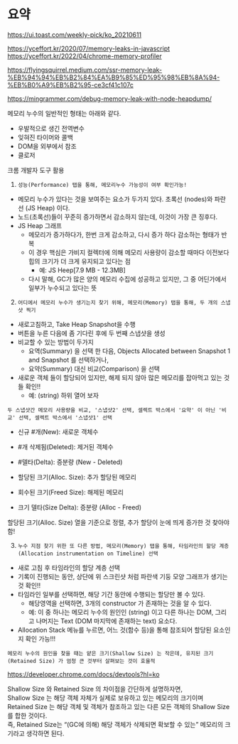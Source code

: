# 요약

https://ui.toast.com/weekly-pick/ko_20210611

https://yceffort.kr/2020/07/memory-leaks-in-javascript  
https://yceffort.kr/2022/04/chrome-memory-profiler

https://flyingsquirrel.medium.com/ssr-memory-leak-%EB%94%94%EB%B2%84%EA%B9%85%ED%95%98%EB%8A%94-%EB%B0%A9%EB%B2%95-ce3cf41c107c

https://mingrammer.com/debug-memory-leak-with-node-heapdump/

메모리 누수의 일반적인 형태는 아래와 같다.

- 우발적으로 생긴 전역변수
- 잊혀진 타이머와 콜백
- DOM을 외부에서 참조
- 클로저

크롬 개발자 도구 활용

1. `성능(Performance) 탭을 통해, 메모리누수 가능성이 여부 확인가능!`

- 메모리 누수가 있다는 것을 보여주는 요소가 두가지 있다. 초록선 (nodes)와 파란선 (JS Heap) 이다.
- 노드(초록선)들이 꾸준히 증가하면서 감소하지 않는데, 이것이 가장 큰 징후다.
- JS Heap 그래프
  - 메모리가 증가하다가, 한번 크게 감소하고, 다시 증가 하다 감소하는 형태가 반복
  - 이 경우 핵심은 가비지 컬렉터에 의해 메모리 사용량이 감소할 때마다 이전보다 힙의 크기가 더 크게 유지되고 있다는 점
    - 예: JS Heep[7.9 MB - 12.3MB]
  - 다시 말해, GC가 많은 양의 메모리 수집에 성공하고 있지만, 그 중 어딘가에서 일부가 누수되고 있다는 뜻

2. `어디에서 메모리 누수가 생기는지 찾기 위해, 메모리(Memory) 탭을 통해, 두 개의 스냅샷 찍기`

- 새로고침하고, Take Heap Snapshot을 수행
- 버튼을 누른 다음에 좀 기다린 후에 두 번째 스냅샷을 생성
- 비교할 수 있는 방법이 두가지
  - 요역(Summary) 을 선택 한 다음, Objects Allocated between Snapshot 1 and Snapshot 를 선택하거나,
  - 요약(Summary) 대신 비교(Comparison) 을 선택
- 새로운 객체 들이 할당되어 있지만, 해제 되지 않아 많은 메모리를 잡아먹고 있는 것들 확인!!
  - 예: (string) 하위 열어 보자

`두 스냅샷간 메모리 사용량을 비교, '스냅샷2' 선택, 셀렉트 박스에서 '요약' 이 아닌 '비교' 선택, 셀렉트 박스에서 '스냅샷1' 선택`

- 신규 #개(New): 새로운 객체수
- #개 삭제됨(Deleted): 제거된 객체수
- #델타(Delta): 증분량 (New - Deleted)

- 할당된 크기(Alloc. Size): 추가 할당된 메모리
- 회수된 크기(Freed Size): 해제된 메모리
- 크기 델타(Size Delta): 증분량 (Alloc - Freed)

할당된 크기(Alloc. Size) 열을 기준으로 정렬, 추가 할당이 눈에 띄게 증가한 것 찾아야 함!

3. `누수 지점 찾기 위한 또 다른 방법, 메모리(Memory) 탭을 통해, 타임라인의 할당 계층(Allocation instrumentation on Timeline) 선택`

- 새로 고침 후 타임라인의 할당 계층 선택
- 기록이 진행되는 동안, 상단에 위 스크린샷 처럼 파란색 기둥 모양 그래프가 생기는 것 확인!!
- 타임라인 일부를 선택하면, 해당 기간 동안에 수행되는 할당만 볼 수 있다.
  - 해당영역을 선택하면, 3개의 constructor 가 존재하는 것을 알 수 있다.
  - 예: 이 중 하나는 메모리 누수의 원인인 (string) 이고 다른 하나는 DOM, 그리고 나머지는 Text (DOM 마지막에 존재하는 text) 요소다.
- Allocation Stack 메뉴를 누르면, 어느 것(함수 등)을 통해 참조되어 할당된 요소인지 확인 가능!!!

`메모리 누수의 원인을 찾을 때는 얕은 크기(Shallow Size) 는 작은데, 유지된 크기(Retained Size) 가 엄청 큰 것부터 살펴보는 것이 효율적`

https://developer.chrome.com/docs/devtools?hl=ko

Shallow Size 와 Retained Size 의 차이점을 간단하게 설명하자면,  
Shallow Size 는 해당 객체 자체가 실제로 보유하고 있는 메모리의 크기이며  
Retained Size 는 해당 객체 및 객체가 참조하고 있는 다른 모든 객체의 Shallow Size 를 합한 것이다.  
즉, Retained Size는 “(GC에 의해) 해당 객체가 삭제되면 확보할 수 있는” 메모리의 크기라고 생각하면 된다.
